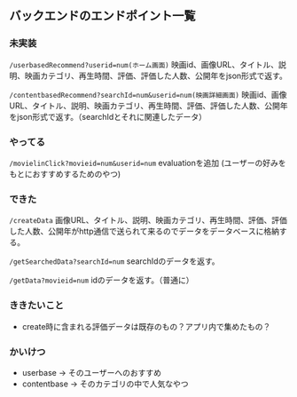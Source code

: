 ## バックエンドのエンドポイント一覧

### 未実装
`/userbasedRecommend?userid=num(ホーム画面)`
    映画id、画像URL、タイトル、説明、映画カテゴリ、再生時間、評価、評価した人数、公開年をjson形式で返す。

`/contentbasedRecommend?searchId=num&userid=num(映画詳細画面)`
    映画id、画像URL、タイトル、説明、映画カテゴリ、再生時間、評価、評価した人数、公開年をjson形式で返す。（searchIdとそれに関連したデータ）


### やってる
`/movielinClick?movieid=num&userid=num`
    evaluationを追加
    (ユーザーの好みをもとにおすすめするためのやつ)
    
### できた
`/createData`
    画像URL、タイトル、説明、映画カテゴリ、再生時間、評価、評価した人数、公開年がhttp通信で送られて来るのでデータをデータベースに格納する。

`/getSearchedData?searchId=num`
    searchIdのデータを返す。
    
`/getData?movieid=num`
    idのデータを返す。（普通に）

### ききたいこと
- create時に含まれる評価データは既存のもの？アプリ内で集めたもの？

### かいけつ
- userbase -> そのユーザーへのおすすめ
- contentbase -> そのカテゴリの中で人気なやつ
